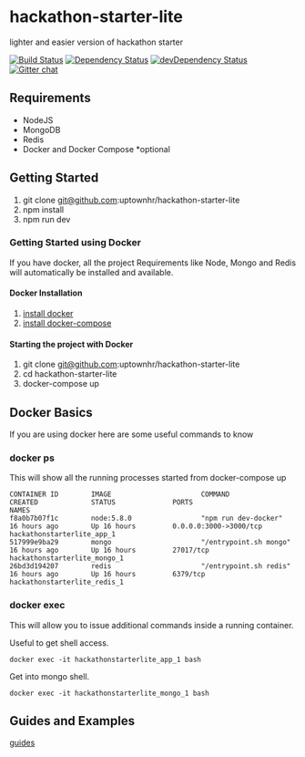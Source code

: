 # hackathon-starter-lite
lighter and easier version of hackathon starter

[![Build Status](https://travis-ci.org/uptownhr/hackathon-starter-lite.svg)](https://travis-ci.org/uptownhr/hackathon-starter-lite)
[![Dependency Status](https://david-dm.org/uptownhr/hackathon-starter-lite.svg)](https://david-dm.org/uptownhr/hackathon-starter-lite)
[![devDependency Status](https://david-dm.org/uptownhr/hackathon-starter-lite/dev-status.svg)](https://david-dm.org/uptownhr/hackathon-starter-lite)
[![Gitter chat](https://badges.gitter.im/uptownhr/hackathon-starter-lite.png)](https://gitter.im/uptownhr/hackathon-starter-lite)


## Requirements
- NodeJS
- MongoDB
- Redis
- Docker and Docker Compose *optional

## Getting Started
1. git clone git@github.com:uptownhr/hackathon-starter-lite
2. npm install
3. npm run dev

### Getting Started using Docker
If you have docker, all the project Requirements like Node, Mongo and Redis will automatically be installed and available. 

#### Docker Installation
1. [install docker](https://docs.docker.com/engine/installation/)
2. [install docker-compose](https://docs.docker.com/compose/install/)

#### Starting the project with Docker
1. git clone git@github.com:uptownhr/hackathon-starter-lite
2. cd hackathon-starter-lite
3. docker-compose up

## Docker Basics
If you are using docker here are some useful commands to know

### docker ps
This will show all the running processes started from docker-compose up
```
CONTAINER ID        IMAGE                      COMMAND                  CREATED             STATUS              PORTS                                      NAMES
f8a0b7b07f1c        node:5.8.0                 "npm run dev-docker"     16 hours ago        Up 16 hours         0.0.0.0:3000->3000/tcp                     hackathonstarterlite_app_1
517999e9ba29        mongo                      "/entrypoint.sh mongo"   16 hours ago        Up 16 hours         27017/tcp                                  hackathonstarterlite_mongo_1
26bd3d194207        redis                      "/entrypoint.sh redis"   16 hours ago        Up 16 hours         6379/tcp                                   hackathonstarterlite_redis_1
```
### docker exec
This will allow you to issue additional commands inside a running container.

Useful to get shell access.

`docker exec -it hackathonstarterlite_app_1 bash`

Get into mongo shell.

`docker exec -it hackathonstarterlite_mongo_1 bash`

## Guides and Examples
[guides](docs/guide.md)
